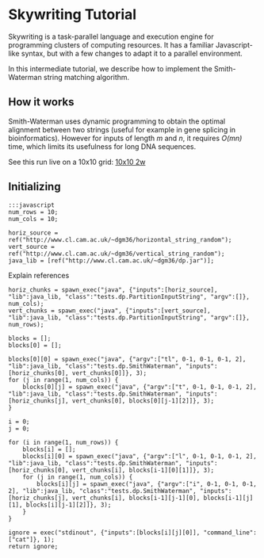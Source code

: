 Skywriting Tutorial
===================

Skywriting is a task-parallel language and execution engine for programming clusters of computing resources.
It has a familiar Javascript-like syntax, but with a few changes to adapt it to a parallel environment.

In this intermediate tutorial, we describe how to implement the Smith-Waterman string matching algorithm.

How it works
------------

Smith-Waterman uses dynamic programming to obtain the optimal alignment between two strings (useful for example in gene splicing in bioinformatics).
However for inputs of length *m* and *n*, it requires *O(mn)* time, which limits its usefulness for long DNA sequences.

See this run live on a 10x10 grid: <a href="data/skylight-10x10-2w.html" target="_blank">10x10 2w</a>

Initializing
------------

    :::javascript
    num_rows = 10;
    num_cols = 10;

    horiz_source = ref("http://www.cl.cam.ac.uk/~dgm36/horizontal_string_random");
    vert_source = ref("http://www.cl.cam.ac.uk/~dgm36/vertical_string_random");
    java_lib = [ref("http://www.cl.cam.ac.uk/~dgm36/dp.jar")];

Explain references

    horiz_chunks = spawn_exec("java", {"inputs":[horiz_source], "lib":java_lib, "class":"tests.dp.PartitionInputString", "argv":[]}, num_cols);
    vert_chunks = spawn_exec("java", {"inputs":[vert_source], "lib":java_lib, "class":"tests.dp.PartitionInputString", "argv":[]}, num_rows);

    blocks = [];
    blocks[0] = [];

    blocks[0][0] = spawn_exec("java", {"argv":["tl", 0-1, 0-1, 0-1, 2], "lib":java_lib, "class":"tests.dp.SmithWaterman", "inputs":[horiz_chunks[0], vert_chunks[0]]}, 3);
    for (j in range(1, num_cols)) {
        blocks[0][j] = spawn_exec("java", {"argv":["t", 0-1, 0-1, 0-1, 2], "lib":java_lib, "class":"tests.dp.SmithWaterman", "inputs":[horiz_chunks[j], vert_chunks[0], blocks[0][j-1][2]]}, 3);
    }

    i = 0;
    j = 0;

    for (i in range(1, num_rows)) {
        blocks[i] = [];
        blocks[i][0] = spawn_exec("java", {"argv":["l", 0-1, 0-1, 0-1, 2], "lib":java_lib, "class":"tests.dp.SmithWaterman", "inputs":[horiz_chunks[0], vert_chunks[i], blocks[i-1][0][1]]}, 3);
        for (j in range(1, num_cols)) {
            blocks[i][j] = spawn_exec("java", {"argv":["i", 0-1, 0-1, 0-1, 2], "lib":java_lib, "class":"tests.dp.SmithWaterman", "inputs":[horiz_chunks[j], vert_chunks[i], blocks[i-1][j-1][0], blocks[i-1][j][1], blocks[i][j-1][2]]}, 3);
        }
    }

    ignore = exec("stdinout", {"inputs":[blocks[i][j][0]], "command_line":["cat"]}, 1);
    return ignore;

